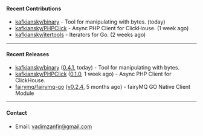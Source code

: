 #### Recent Contributions

- [kafkiansky/binary](https://github.com/kafkiansky/binary) - Tool for manipulating with bytes. (today)
- [kafkiansky/PHPClick](https://github.com/kafkiansky/PHPClick) - Async PHP Client for ClickHouse. (1 week ago)
- [kafkiansky/itertools](https://github.com/kafkiansky/itertools) - Iterators for Go. (2 weeks ago)

---

#### Recent Releases

- [kafkiansky/binary](https://github.com/kafkiansky/binary) ([0.4.1](https://github.com/kafkiansky/binary/releases/tag/0.4.1), today) - Tool for manipulating with bytes.
- [kafkiansky/PHPClick](https://github.com/kafkiansky/PHPClick) ([0.1.0](https://github.com/kafkiansky/PHPClick/releases/tag/0.1.0), 1 week ago) - Async PHP Client for ClickHouse.
- [fairymq/fairymq-go](https://github.com/fairymq/fairymq-go) ([v0.2.4](https://github.com/fairymq/fairymq-go/releases/tag/v0.2.4), 5 months ago) - fairyMQ GO Native Client Module

---

#### Contact

- Email: [vadimzanfir@gmail.com](mailto://vadimzanfir@gmail.com)

